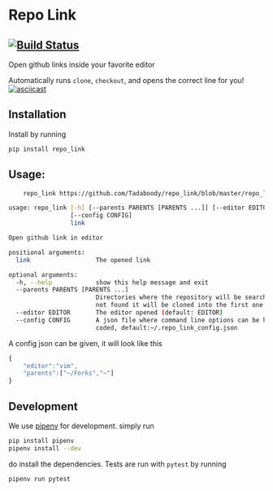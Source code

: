 # Repo Link
[![Build Status](https://travis-ci.com/Tadaboody/repo_link.svg?branch=master)](https://travis-ci.com/Tadaboody/repo_link) 
---
Open github links inside your favorite editor

Automatically runs `clone`, `checkout`, and opens the correct line for you!
[![asciicast](https://asciinema.org/a/qfPFhOdyWGsFK670zd8eIuwBK.svg)](https://asciinema.org/a/qfPFhOdyWGsFK670zd8eIuwBK)
## Installation
Install by running
```sh
pip install repo_link
```
## Usage:
```sh
    repo_link https://github.com/Tadaboody/repo_link/blob/master/repo_link/repo_link.py#L24
```
```sh
usage: repo_link [-h] [--parents PARENTS [PARENTS ...]] [--editor EDITOR]
                 [--config CONFIG]
                 link

Open github link in editor

positional arguments:
  link                  The opened link

optional arguments:
  -h, --help            show this help message and exit
  --parents PARENTS [PARENTS ...]
                        Directories where the repository will be searched. if
                        not found it will be cloned into the first one
  --editor EDITOR       The editor opened (default: EDITOR)
  --config CONFIG       A json file where command line options can be hard-
                        coded, default:~/.repo_link_config.json
```
A config json can be given, it will look like this
```js
{
    "editor":"vim",
    "parents":["~/Forks","~"]
}
```

## Development
We use [pipenv](https://pipenv.readthedocs.io/en/latest/) for development. simply run
```sh
pip install pipenv
pipenv install --dev
```
do install the dependencies.
Tests are run with `pytest` by running
```sh
pipenv run pytest
```